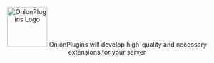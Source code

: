<p align="center"><img src="https://i.imgur.com/Fl9b8jf.png" alt="OnionPlugins Logo" width=90px height=90px />
OnionPlugins will develop high-quality and necessary extensions for your server</p>
